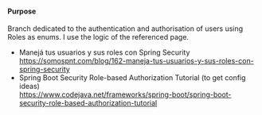 #### Purpose
Branch dedicated to the authentication and authorisation of users using Roles as enums. I use the logic of the referenced page.

- Manejá tus usuarios y sus roles con Spring Security
<br>https://somospnt.com/blog/162-maneja-tus-usuarios-y-sus-roles-con-spring-security
- Spring Boot Security Role-based Authorization Tutorial (to get config ideas)
<br>https://www.codejava.net/frameworks/spring-boot/spring-boot-security-role-based-authorization-tutorial